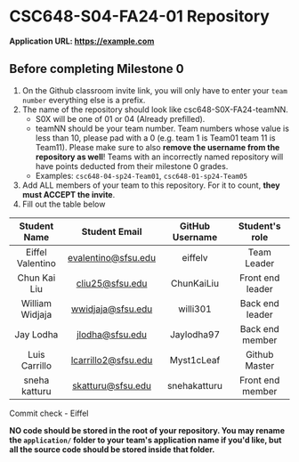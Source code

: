 # CSC648-S04-FA24-01 Repository

**Application URL: <https://example.com>**

## Before completing Milestone 0

1. On the Github classroom invite link, you will only have to enter your `team number` everything else is a prefix.
2. The name of the repository should look like csc648-S0X-FA24-teamNN.
   - S0X will be one of 01 or 04 (Already prefilled).
   - teamNN should be your team number. Team numbers whose value is less than
     10, please pad with a 0 (e.g. team 1 is Team01 team 11 is Team11). Please
     make sure to also **remove the username from the repository as well**!
     Teams with an incorrectly named repository will have points deducted from
     their milestone 0 grades.
   - Examples: `csc648-04-sp24-Team01`, `csc648-01-sp24-Team05`
3. Add ALL members of your team to this repository. For it to count, **they must
   ACCEPT the invite**.
4. Fill out the table below

| Student Name         | Student Email       | GitHub Username    | Student's role |
| :------------------: | :-----------------: | :----------------: | :------------: |
|   Eiffel Valentino   | evalentino@sfsu.edu |      eiffelv       |  Team Leader   |
|   Chun Kai Liu       | cliu25@sfsu.edu     |     ChunKaiLiu     |Front end leader|
| William Widjaja      | wwidjaja@sfsu.edu   | willi301           |Back end leader |
| Jay Lodha            | jlodha@sfsu.edu     | Jaylodha97         |Back end member |
| Luis Carrillo        | lcarrillo2@sfsu.edu |     Myst1cLeaf     | Github Master  |
|sneha katturu         |skatturu@sfsu.edu    | snehakatturu       |Front end member|

Commit check - Eiffel

**NO code should be stored in the root of your repository. You may rename the
`application/` folder to your team's application name if you'd like, but all the
source code should be stored inside that folder.**
